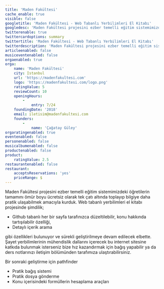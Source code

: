 ```yaml
---
title: 'Maden Fakültesi'
cache_enable: true
visible: false
googletitle: 'Maden Fakültesi - Web Tabanlı Yerbilimleri El Kitabı'
googledesc: 'Maden Fakültesi projesini ezber temelli eğitim sistemimizdeki öğretilerin tamamını ömür boyu ücretsiz olarak tek çatı altında toplayıp bilgiye daha pratik ulaşabilmek amacıyla kurduk.'
twitterenable: true
twittercardoptions: summary
twittertitle: 'Maden Fakültesi - Web Tabanlı Yerbilimleri El Kitabı'
twitterdescription: 'Maden Fakültesi projesini ezber temelli eğitim sistemimizdeki öğretilerin tamamını ömür boyu ücretsiz olarak tek çatı altında toplayıp bilgiye daha pratik ulaşabilmek amacıyla kurduk.'
articleenabled: false
musiceventenabled: false
orgaenabled: true
orga:
    name: 'Maden Fakültesi'
    city: Istanbul
    url: 'https://madenfakultesi.com'
    logo: 'https://madenfakultesi.com/logo.png'
    ratingValue: 5
    reviewCount: 10
    openingHours:
        -
            entry: 7/24
    foundingDate: '2018'
    email: iletisim@madenfakultesi.com
    founders:
        -
            name: 'Çağatay Güley'
orgaratingenabled: true
eventenabled: false
personenabled: false
musicalbumenabled: false
productenabled: false
product:
    ratingValue: 2.5
restaurantenabled: false
restaurant:
    acceptsReservations: 'yes'
    priceRange: $
---
```


<p>Maden Fak&uuml;ltesi projesini ezber temelli eğitim sistemimizdeki &ouml;ğretilerin tamamını &ouml;m&uuml;r boyu &uuml;cretsiz olarak tek &ccedil;atı altında toplayıp bilgiye daha pratik ulaşabilmek amacıyla kurduk. Web tabanlı yerbilimleri el kitabı projesinde şimdilik;</p>
<ul>
<li>Github tabanlı her bir sayfa tarafınızca d&uuml;zeltilebilir, konu hakkında tartışılabilir &ouml;zelliği,</li>
<li>Detaylı i&ccedil;erik arama</li>
</ul>
<p>gibi &ouml;zellikleri bulunuyor ve s&uuml;rekli geliştirilmeye devam edilecek elbette. Şayet yerbilimlerinin m&uuml;hendislik dallarını i&ccedil;erecek bu internet sitesine katkıda bulunmak isterseniz bize hız kazandırmak i&ccedil;in bağış yapabilir ya da ders notlarınızı iletişim b&ouml;l&uuml;m&uuml;nden tarafımıza ulaştırabilirsiniz.</p>
<p>Bir sonraki geliştirme i&ccedil;in pathfinder</p>
<ul>
<li>Pratik bağış sistemi</li>
<li>Pratik dosya g&ouml;nderme</li>
<li>Konu i&ccedil;erisindeki form&uuml;llerin hesaplama ara&ccedil;ları</li>
</ul>